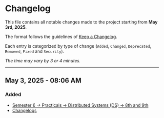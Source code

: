 # Changelog

This file contains all notable changes made to the project starting from **May 3rd, 2025**.

The format follows the guidelines of [Keep a Changelog](https://keepachangelog.com/en/1.0.0/).

Each entry is categorized by type of change (`Added`, `Changed`, `Deprecated`, `Removed`, `Fixed` and `Security`).

_The time may vary by 3 or 4 minutes._

---

## May 3, 2025 - 08:06 AM

### Added

- [Semester 6 → Practicals → Distributed Systems (DS) → 8th and 9th](./sem-6/practicals/distributed-systems)
- [Changelogs](./changelogs)
